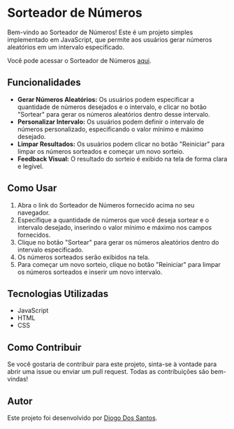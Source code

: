 # Sorteador de Números

Bem-vindo ao Sorteador de Números! Este é um projeto simples implementado em JavaScript, que permite aos usuários gerar números aleatórios em um intervalo especificado.

Você pode acessar o Sorteador de Números [aqui](https://sorteador-de-numeros-virid.vercel.app/).

## Funcionalidades

- **Gerar Números Aleatórios:** Os usuários podem especificar a quantidade de números desejados e o intervalo, e clicar no botão "Sortear" para gerar os números aleatórios dentro desse intervalo.
- **Personalizar Intervalo:** Os usuários podem definir o intervalo de números personalizado, especificando o valor mínimo e máximo desejado.
- **Limpar Resultados:** Os usuários podem clicar no botão "Reiniciar" para limpar os números sorteados e começar um novo sorteio.
- **Feedback Visual:** O resultado do sorteio é exibido na tela de forma clara e legível.

## Como Usar

1. Abra o link do Sorteador de Números fornecido acima no seu navegador.
2. Especifique a quantidade de números que você deseja sortear e o intervalo desejado, inserindo o valor mínimo e máximo nos campos fornecidos.
3. Clique no botão "Sortear" para gerar os números aleatórios dentro do intervalo especificado.
4. Os números sorteados serão exibidos na tela.
5. Para começar um novo sorteio, clique no botão "Reiniciar" para limpar os números sorteados e inserir um novo intervalo.


## Tecnologias Utilizadas

- JavaScript
- HTML
- CSS

## Como Contribuir

Se você gostaria de contribuir para este projeto, sinta-se à vontade para abrir uma issue ou enviar um pull request. Todas as contribuições são bem-vindas!

## Autor

Este projeto foi desenvolvido por [Diogo Dos Santos](https://github.com/diogosilvadossantos).
